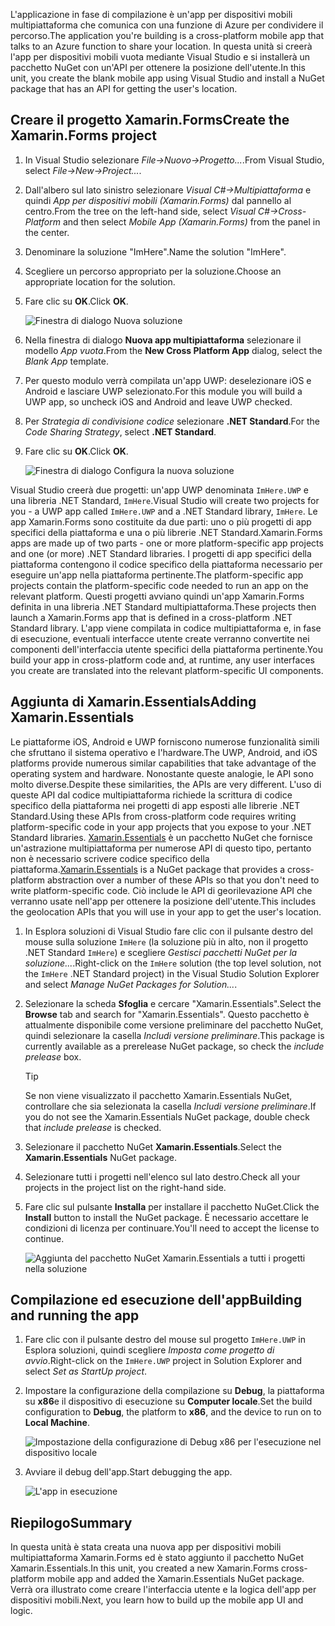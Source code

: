 <span data-ttu-id="e1efc-101">L'applicazione in fase di compilazione è un'app per dispositivi mobili multipiattaforma che comunica con una funzione di Azure per condividere il percorso.</span><span class="sxs-lookup"><span data-stu-id="e1efc-101">The application you're building is a cross-platform mobile app that talks to an Azure function to share your location.</span></span> <span data-ttu-id="e1efc-102">In questa unità si creerà l'app per dispositivi mobili vuota mediante Visual Studio e si installerà un pacchetto NuGet con un'API per ottenere la posizione dell'utente.</span><span class="sxs-lookup"><span data-stu-id="e1efc-102">In this unit, you create the blank mobile app using Visual Studio and install a NuGet package that has an API for getting the user's location.</span></span>

## <a name="create-the-xamarinforms-project"></a><span data-ttu-id="e1efc-103">Creare il progetto Xamarin.Forms</span><span class="sxs-lookup"><span data-stu-id="e1efc-103">Create the Xamarin.Forms project</span></span>

1. <span data-ttu-id="e1efc-104">In Visual Studio selezionare *File->Nuovo->Progetto...*.</span><span class="sxs-lookup"><span data-stu-id="e1efc-104">From Visual Studio, select *File->New->Project...*.</span></span>

1. <span data-ttu-id="e1efc-105">Dall'albero sul lato sinistro selezionare *Visual C#->Multipiattaforma* e quindi *App per dispositivi mobili (Xamarin.Forms)* dal pannello al centro.</span><span class="sxs-lookup"><span data-stu-id="e1efc-105">From the tree on the left-hand side, select *Visual C#->Cross-Platform* and then select *Mobile App (Xamarin.Forms)* from the panel in the center.</span></span>

1. <span data-ttu-id="e1efc-106">Denominare la soluzione "ImHere".</span><span class="sxs-lookup"><span data-stu-id="e1efc-106">Name the solution "ImHere".</span></span>

1. <span data-ttu-id="e1efc-107">Scegliere un percorso appropriato per la soluzione.</span><span class="sxs-lookup"><span data-stu-id="e1efc-107">Choose an appropriate location for the solution.</span></span>

1. <span data-ttu-id="e1efc-108">Fare clic su **OK**.</span><span class="sxs-lookup"><span data-stu-id="e1efc-108">Click **OK**.</span></span>

    ![Finestra di dialogo Nuova soluzione](../media/2-new-solution-dialog.png)

1. <span data-ttu-id="e1efc-110">Nella finestra di dialogo **Nuova app multipiattaforma** selezionare il modello *App vuota*.</span><span class="sxs-lookup"><span data-stu-id="e1efc-110">From the **New Cross Platform App** dialog, select the *Blank App* template.</span></span>

1. <span data-ttu-id="e1efc-111">Per questo modulo verrà compilata un'app UWP: deselezionare iOS e Android e lasciare UWP selezionato.</span><span class="sxs-lookup"><span data-stu-id="e1efc-111">For this module you will build a UWP app, so uncheck iOS and Android and leave UWP checked.</span></span>

1. <span data-ttu-id="e1efc-112">Per *Strategia di condivisione codice* selezionare **.NET Standard**.</span><span class="sxs-lookup"><span data-stu-id="e1efc-112">For the *Code Sharing Strategy*, select **.NET Standard**.</span></span>

1. <span data-ttu-id="e1efc-113">Fare clic su **OK**.</span><span class="sxs-lookup"><span data-stu-id="e1efc-113">Click **OK**.</span></span>

    ![Finestra di dialogo Configura la nuova soluzione](../media/2-configure-solution-dialog.png)

<span data-ttu-id="e1efc-115">Visual Studio creerà due progetti: un'app UWP denominata `ImHere.UWP` e una libreria .NET Standard, `ImHere`.</span><span class="sxs-lookup"><span data-stu-id="e1efc-115">Visual Studio will create two projects for you - a UWP app called `ImHere.UWP` and a .NET Standard library, `ImHere`.</span></span> <span data-ttu-id="e1efc-116">Le app Xamarin.Forms sono costituite da due parti: uno o più progetti di app specifici della piattaforma e una o più librerie .NET Standard.</span><span class="sxs-lookup"><span data-stu-id="e1efc-116">Xamarin.Forms apps are made up of two parts - one or more platform-specific app projects and one (or more) .NET Standard libraries.</span></span> <span data-ttu-id="e1efc-117">I progetti di app specifici della piattaforma contengono il codice specifico della piattaforma necessario per eseguire un'app nella piattaforma pertinente.</span><span class="sxs-lookup"><span data-stu-id="e1efc-117">The platform-specific app projects contain the platform-specific code needed to run an app on the relevant platform.</span></span> <span data-ttu-id="e1efc-118">Questi progetti avviano quindi un'app Xamarin.Forms definita in una libreria .NET Standard multipiattaforma.</span><span class="sxs-lookup"><span data-stu-id="e1efc-118">These projects then launch a Xamarin.Forms app that is defined in a cross-platform .NET Standard library.</span></span> <span data-ttu-id="e1efc-119">L'app viene compilata in codice multipiattaforma e, in fase di esecuzione, eventuali interfacce utente create verranno convertite nei componenti dell'interfaccia utente specifici della piattaforma pertinente.</span><span class="sxs-lookup"><span data-stu-id="e1efc-119">You build your app in cross-platform code and, at runtime, any user interfaces you create are translated into the relevant platform-specific UI components.</span></span>

## <a name="adding-xamarinessentials"></a><span data-ttu-id="e1efc-120">Aggiunta di Xamarin.Essentials</span><span class="sxs-lookup"><span data-stu-id="e1efc-120">Adding Xamarin.Essentials</span></span>

<span data-ttu-id="e1efc-121">Le piattaforme iOS, Android e UWP forniscono numerose funzionalità simili che sfruttano il sistema operativo e l'hardware.</span><span class="sxs-lookup"><span data-stu-id="e1efc-121">The UWP, Android, and iOS platforms provide numerous similar capabilities that take advantage of the operating system and hardware.</span></span> <span data-ttu-id="e1efc-122">Nonostante queste analogie, le API sono molto diverse.</span><span class="sxs-lookup"><span data-stu-id="e1efc-122">Despite these similarities, the APIs are very different.</span></span> <span data-ttu-id="e1efc-123">L'uso di queste API dal codice multipiattaforma richiede la scrittura di codice specifico della piattaforma nei progetti di app esposti alle librerie .NET Standard.</span><span class="sxs-lookup"><span data-stu-id="e1efc-123">Using these APIs from cross-platform code requires writing platform-specific code in your app projects that you expose to your .NET Standard libraries.</span></span> <span data-ttu-id="e1efc-124">[Xamarin.Essentials](https://docs.microsoft.com/xamarin/essentials/?azure-portal=true) è un pacchetto NuGet che fornisce un'astrazione multipiattaforma per numerose API di questo tipo, pertanto non è necessario scrivere codice specifico della piattaforma.</span><span class="sxs-lookup"><span data-stu-id="e1efc-124">[Xamarin.Essentials](https://docs.microsoft.com/xamarin/essentials/?azure-portal=true) is a NuGet package that provides a cross-platform abstraction over a number of these APIs so that you don't need to write platform-specific code.</span></span> <span data-ttu-id="e1efc-125">Ciò include le API di georilevazione API che verranno usate nell'app per ottenere la posizione dell'utente.</span><span class="sxs-lookup"><span data-stu-id="e1efc-125">This includes the geolocation APIs that you will use in your app to get the user's location.</span></span>

1. <span data-ttu-id="e1efc-126">In Esplora soluzioni di Visual Studio fare clic con il pulsante destro del mouse sulla soluzione `ImHere` (la soluzione più in alto, non il progetto .NET Standard `ImHere`) e scegliere *Gestisci pacchetti NuGet per la soluzione...*.</span><span class="sxs-lookup"><span data-stu-id="e1efc-126">Right-click on the `ImHere` solution (the top level solution, not the `ImHere` .NET Standard project) in the Visual Studio Solution Explorer and select *Manage NuGet Packages for Solution...*.</span></span>

1. <span data-ttu-id="e1efc-127">Selezionare la scheda **Sfoglia** e cercare "Xamarin.Essentials".</span><span class="sxs-lookup"><span data-stu-id="e1efc-127">Select the **Browse** tab and search for "Xamarin.Essentials".</span></span> <span data-ttu-id="e1efc-128">Questo pacchetto è attualmente disponibile come versione preliminare del pacchetto NuGet, quindi selezionare la casella *Includi versione preliminare*.</span><span class="sxs-lookup"><span data-stu-id="e1efc-128">This package is currently available as a prerelease NuGet package, so check the *include prelease* box.</span></span>

    > [!TIP]
    > <span data-ttu-id="e1efc-129">Se non viene visualizzato il pacchetto Xamarin.Essentials NuGet, controllare che sia selezionata la casella *Includi versione preliminare*.</span><span class="sxs-lookup"><span data-stu-id="e1efc-129">If you do not see the Xamarin.Essentials NuGet package, double check that *include prelease* is checked.</span></span> 

1. <span data-ttu-id="e1efc-130">Selezionare il pacchetto NuGet **Xamarin.Essentials**.</span><span class="sxs-lookup"><span data-stu-id="e1efc-130">Select the **Xamarin.Essentials** NuGet package.</span></span>

1. <span data-ttu-id="e1efc-131">Selezionare tutti i progetti nell'elenco sul lato destro.</span><span class="sxs-lookup"><span data-stu-id="e1efc-131">Check all your projects in the project list on the right-hand side.</span></span>

1. <span data-ttu-id="e1efc-132">Fare clic sul pulsante **Installa** per installare il pacchetto NuGet.</span><span class="sxs-lookup"><span data-stu-id="e1efc-132">Click the **Install** button to install the NuGet package.</span></span> <span data-ttu-id="e1efc-133">È necessario accettare le condizioni di licenza per continuare.</span><span class="sxs-lookup"><span data-stu-id="e1efc-133">You'll need to accept the license to continue.</span></span>

    ![Aggiunta del pacchetto NuGet Xamarin.Essentials a tutti i progetti nella soluzione](../media/2-add-essentials-nuget.png)

## <a name="building-and-running-the-app"></a><span data-ttu-id="e1efc-135">Compilazione ed esecuzione dell'app</span><span class="sxs-lookup"><span data-stu-id="e1efc-135">Building and running the app</span></span>

1. <span data-ttu-id="e1efc-136">Fare clic con il pulsante destro del mouse sul progetto `ImHere.UWP` in Esplora soluzioni, quindi scegliere *Imposta come progetto di avvio*.</span><span class="sxs-lookup"><span data-stu-id="e1efc-136">Right-click on the `ImHere.UWP` project in Solution Explorer and select *Set as StartUp project*.</span></span>

1. <span data-ttu-id="e1efc-137">Impostare la configurazione della compilazione su **Debug**, la piattaforma su **x86**e il dispositivo di esecuzione su **Computer locale**.</span><span class="sxs-lookup"><span data-stu-id="e1efc-137">Set the build configuration to **Debug**, the platform to **x86**, and the device to run on to **Local Machine**.</span></span>

    ![Impostazione della configurazione di Debug x86 per l'esecuzione nel dispositivo locale](../media/2-debug-configuration.png)

1. <span data-ttu-id="e1efc-139">Avviare il debug dell'app.</span><span class="sxs-lookup"><span data-stu-id="e1efc-139">Start debugging the app.</span></span>

    ![L'app in esecuzione](../media/2-debuging-app.png)

## <a name="summary"></a><span data-ttu-id="e1efc-141">Riepilogo</span><span class="sxs-lookup"><span data-stu-id="e1efc-141">Summary</span></span>

<span data-ttu-id="e1efc-142">In questa unità è stata creata una nuova app per dispositivi mobili multipiattaforma Xamarin.Forms ed è stato aggiunto il pacchetto NuGet Xamarin.Essentials.</span><span class="sxs-lookup"><span data-stu-id="e1efc-142">In this unit, you created a new Xamarin.Forms cross-platform mobile app and added the Xamarin.Essentials NuGet package.</span></span> <span data-ttu-id="e1efc-143">Verrà ora illustrato come creare l'interfaccia utente e la logica dell'app per dispositivi mobili.</span><span class="sxs-lookup"><span data-stu-id="e1efc-143">Next, you learn how to build up the mobile app UI and logic.</span></span>